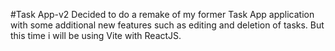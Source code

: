 #Task App-v2
Decided to do a remake of my former Task App application with some additional new features such as editing and deletion of tasks. But this time i will be using Vite with ReactJS.

